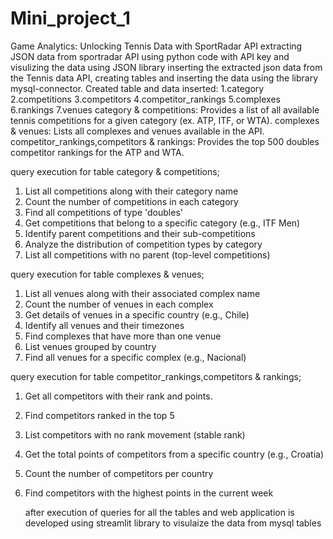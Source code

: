 # Mini_project_1
Game Analytics: Unlocking Tennis Data with SportRadar API
extracting JSON data from sportradar API using python code with API key and visulizing the data using JSON library
inserting the extracted json data from the Tennis data API, creating tables and inserting the data using the library mysql-connector.
Created table and data inserted:
        1.category 
        2.competitions
        3.competitors
        4.competitor_rankings
        5.complexes
        6.rankings
        7.venues
category & competitions: Provides a list of all available tennis competitions for a given category (ex. ATP, ITF, or WTA).
complexes & venues: Lists all complexes and venues available in the API.
competitor_rankings,competitors & rankings: Provides the top 500 doubles competitor rankings for the ATP and WTA.

query execution for table category & competitions;
  1) List all competitions along with their category name
  2) Count the number of competitions in each category
  3) Find all competitions of type 'doubles'
  4) Get competitions that belong to a specific category (e.g., ITF Men)
  5) Identify parent competitions and their sub-competitions
  6) Analyze the distribution of competition types by category
  7) List all competitions with no parent (top-level competitions)

query execution for table complexes & venues;
  1) List all venues along with their associated complex name
  2) Count the number of venues in each complex
  3) Get details of venues in a specific country (e.g., Chile)
  4) Identify all venues and their timezones
  5) Find complexes that have more than one venue
  6) List venues grouped by country
  7) Find all venues for a specific complex (e.g., Nacional)

query execution for table competitor_rankings,competitors & rankings;
  1) Get all competitors with their rank and points.
  2) Find competitors ranked in the top 5
  3) List competitors with no rank movement (stable rank)
  4) Get the total points of competitors from a specific country (e.g., Croatia)
  5) Count the number of competitors per country
  6) Find competitors with the highest points in the current week

        after execution of queries for all the tables and web application is developed using streamlit library to visulaize the data from mysql tables

